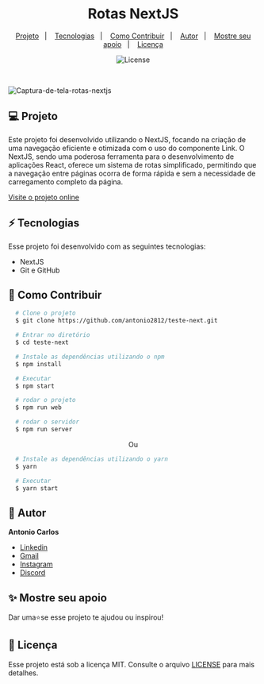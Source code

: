 <h1 align="center"> Rotas NextJS </h1>

<p align="center">
  <a href="#--projeto">Projeto</a>&nbsp;&nbsp;&nbsp;|&nbsp;&nbsp;&nbsp;
  <a href="#--tecnologias">Tecnologias</a>&nbsp;&nbsp;&nbsp;|&nbsp;&nbsp;&nbsp;
  <a href="#--como-contribuir">Como Contribuir</a>&nbsp;&nbsp;&nbsp;|&nbsp;&nbsp;&nbsp;
  <a href="#--autor">Autor</a>&nbsp;&nbsp;&nbsp;|&nbsp;&nbsp;&nbsp;
  <a href="#--mostre-seu-apoio">Mostre seu apoio</a>&nbsp;&nbsp;&nbsp;|&nbsp;&nbsp;&nbsp;
  <a href="#memo--licença">Licença</a>
</p>

<p align="center">
  <img alt="License" src="https://img.shields.io/static/v1?label=license&message=MIT&color=49AA26&labelColor=000000">
</p>

<br>

![Captura-de-tela-rotas-nextjs](https://github.com/user-attachments/assets/9e432ec2-e973-4109-984c-a2d93274ef8d)


## 💻  Projeto

Este projeto foi desenvolvido utilizando o NextJS, focando na criação de uma navegação eficiente e otimizada com o uso do componente Link. O NextJS, sendo uma poderosa ferramenta para o desenvolvimento de aplicações React, oferece um sistema de rotas simplificado, permitindo que a navegação entre páginas ocorra de forma rápida e sem a necessidade de carregamento completo da página.

[Visite o projeto online](https://teste-next-nine.vercel.app/)

## ⚡  Tecnologias

Esse projeto foi desenvolvido com as seguintes tecnologias:

- NextJS
- Git e GitHub

## 🤝  Como Contribuir

```bash
  # Clone o projeto
  $ git clone https://github.com/antonio2812/teste-next.git
````

```bash
  # Entrar no diretório
  $ cd teste-next
```

```bash
  # Instale as dependências utilizando o npm
  $ npm install
```

```bash
  # Executar
  $ npm start
```

```bash
  # rodar o projeto
  $ npm run web
```

```bash
  # rodar o servidor
  $ npm run server
```

<p align="center">Ou</p>

```bash
  # Instale as dependências utilizando o yarn
  $ yarn
```

```bash
  # Executar
  $ yarn start
```

## 👤  Autor

**Antonio  Carlos**

* [Linkedin](https://www.linkedin.com/in/antonio-carlos-de-souza-junior/)
* [Gmail](mailto:acarlosdesouzajunior@gmail.com)
* [Instagram](https://www.instagram.com/carlosdesouzajunior.antonio/)
* [Discord](https://discord.com/channels/@me)

## ✨  Mostre seu apoio

Dar uma⭐️se esse projeto te ajudou ou inspirou!

## :memo:  Licença

Esse projeto está sob a licença MIT. Consulte o arquivo <a href="https://github.com/antonio2812/teste-next/blob/main/LICENSE">LICENSE</a> para mais detalhes.
